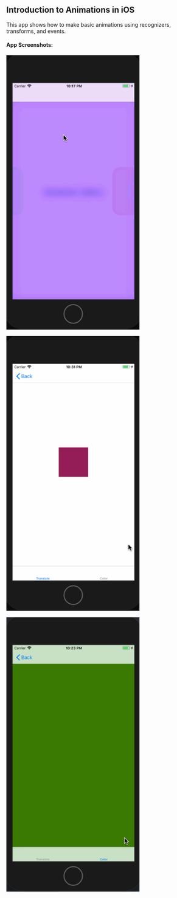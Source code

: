 ## Introduction to Animations in iOS

This app shows how to make basic animations using recognizers, transforms, and events.

#### App Screenshots:

<p>
  <img src="./images/Intro.gif" width=350px>
</p>

<p>
  <img src="./images/Translate.gif" width=350px>
</p>

<p>
  <img src="./images/Color.gif" width=350px>
</p>